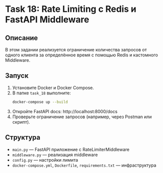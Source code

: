 # Task 18: Rate Limiting с Redis и FastAPI Middleware

## Описание
В этом задании реализуется ограничение количества запросов от одного клиента за определённое время с помощью Redis и кастомного Middleware.

## Запуск
1. Установите Docker и Docker Compose.
2. В папке `task_18` выполните:
   ```sh
   docker-compose up --build
   ```
3. Откройте FastAPI docs: http://localhost:8000/docs
4. Проверьте ограничение запросов (например, через Postman или скрипт).

## Структура
- `main.py` — FastAPI приложение с RateLimiterMiddleware
- `middleware.py` — реализация middleware
- `config.py` — настройки лимита
- `docker-compose.yml`, `Dockerfile`, `requirements.txt` — инфраструктура 